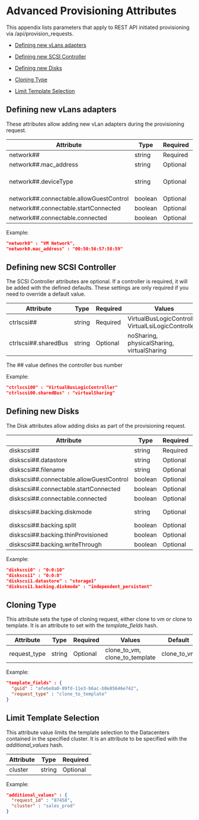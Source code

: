 # Advanced Provisioning Attributes

This appendix lists parameters that apply to REST API initiated
provisioning via /api/provision\_requests.

  - [Defining new vLans adapters](#defining-new-vlans-adapters)

  - [Defining new SCSI Controller](#defining-new-scsi-controller)

  - [Defining new Disks](#defining-new-disks)

  - [Cloning Type](#cloning-type)

  - [Limit Template Selection](#limit-template-selection)

## Defining new vLans adapters

These attributes allow adding new vLan adapters during the provisioning
request.

| Attribute                                 | Type    | Required | Values                                      | Default        |
| ----------------------------------------- | ------- | -------- | ------------------------------------------- | -------------- |
| network\#\#                               | string  | Required | Network Name                                |                |
| network\#\#.mac\_address                  | string  | Optional | MAC Address                                 |                |
| network\#\#.deviceType                    | string  | Optional | VirtualE1000, VirtualPCNet32, VirtualVmxnet | VirtualPCNet32 |
| network\#\#.connectable.allowGuestControl | boolean | Optional |                                             | true           |
| network\#\#.connectable.startConnected    | boolean | Optional |                                             | true           |
| network\#\#.connectable.connected         | boolean | Optional |                                             | true           |

Example:

``` json
"network0" : "VM Network",
"network0.mac_address" : "00:50:56:57:58:59"
```

## Defining new SCSI Controller

The SCSI Controller attributes are optional. If a controller is
required, it will be added with the defined defaults. These settings are
only required if you need to override a default value.

| Attribute              | Type   | Required | Values                                               | Default                   |
| ---------------------- | ------ | -------- | ---------------------------------------------------- | ------------------------- |
| ctrlscsi\#\#           | string | Required | VirtualBusLogicController, VirtualLsiLogicController | VirtualLsiLogicController |
| ctrlscsi\#\#.sharedBus | string | Optional | noSharing, physicalSharing, virtualSharing           | noSharing                 |

<div class="note">

The \#\# value defines the controller bus number

</div>

Example:

``` json
"ctrlscsi00" : "VirtualBusLogicController"
"ctrlscsi00.sharedBus" : "virtualSharing"
```

## Defining new Disks

The Disk attributes allow adding disks as part of the provisioning
request.

| Attribute                                  | Type    | Required | Values                                                                         | Default    |
| ------------------------------------------ | ------- | -------- | ------------------------------------------------------------------------------ | ---------- |
| diskscsi\#\#                               | string  | Required | "controller\_\#:controller\_position\_\#:size\_in\_mb"                         |            |
| diskscsi\#\#.datastore                     | string  | Optional | Datastore Name                                                                 |            |
| diskscsi\#\#.filename                      | string  | Optional | Filename                                                                       |            |
| diskscsi\#\#.connectable.allowGuestControl | boolean | Optional |                                                                                | false      |
| diskscsi\#\#.connectable.startConnected    | boolean | Optional |                                                                                | true       |
| diskscsi\#\#.connectable.connected         | boolean | Optional |                                                                                | true       |
| diskscsi\#\#.backing.diskmode              | string  | Optional | persistent, independent\_persistent, independent\_nonpersistent, nonpersistent | persistent |
| diskscsi\#\#.backing.split                 | boolean | Optional |                                                                                | false      |
| diskscsi\#\#.backing.thinProvisioned       | boolean | Optional |                                                                                | false      |
| diskscsi\#\#.backing.writeThrough          | boolean | Optional |                                                                                | false      |

Example:

``` json
"diskscsi0" : "0:0:10"
"diskscsi1" : "0:0:8"
"diskscsi1.datastore" : "storage1"
"diskscsi1.backing.diskmode" : "independent_persistent"
```

## Cloning Type

This attribute sets the type of cloning request, either clone to vm or
clone to template. It is an attribute to set with the *template\_fields*
hash.

| Attribute     | Type   | Required | Values                             | Default       |
| ------------- | ------ | -------- | ---------------------------------- | ------------- |
| request\_type | string | Optional | clone\_to\_vm, clone\_to\_template | clone\_to\_vm |

Example:

``` json
"template_fields" : {
  "guid" : "afe6e8a0-89fd-11e3-b6ac-b8e85646e742",
  "request_type" : "clone_to_template"
}
```

## Limit Template Selection

This attribute value limits the template selection to the Datacenters
contained in the specified cluster. It is an attribute to be specified
with the *additional\_values* hash.

| Attribute | Type   | Required |
| --------- | ------ | -------- |
| cluster   | string | Optional |

Example:

``` json
"additional_values" : {
  "request_id" : "87458",
  "cluster" : "sales_prod"
}
```
